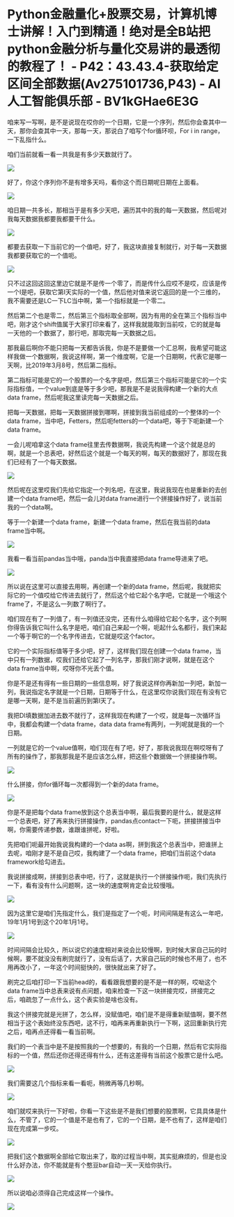 # Python金融量化+股票交易，计算机博士讲解！入门到精通！绝对是全B站把python金融分析与量化交易讲的最透彻的教程了！ - P42：43.43.4-获取给定区间全部数据(Av275101736,P43) - AI人工智能俱乐部 - BV1kGHae6E3G

咱来写一写啊，是不是说现在哎你的一个日期，它是一个序列，然后你会查其中一天，那你会查其中一天，那每一天，那说白了咱写个for循环呗，For i in range，一下乱指什么。

咱们当前就看一看一共我是有多少天数就行了。

![](img/53a7be47c113b45c16681f78e26045ab_1.png)

好了，你这个序列你不是有增多天吗，看你这个而日期呢日期在上面看。

![](img/53a7be47c113b45c16681f78e26045ab_3.png)

咱日期一共多长，那相当于是有多少天吧，遍历其中的我的每一天数据，然后呢对我每天数据我都要我都要干什么。



![](img/53a7be47c113b45c16681f78e26045ab_5.png)

都要去获取一下当前它的一个值吧，好了，我这块直接复制就行，对于每一天数据我都要获取它的一个值呃。

![](img/53a7be47c113b45c16681f78e26045ab_7.png)

只不过这回这回这里边它就是不是传一个零了，而是传什么应哎不是哎，应该是传一个I是吧，获取它第I天实际的一个值，然后他对值来说它返回的是一个三维的，我不需要还是LC一下LC当中啊，第一个指标就是一个零二。

然后第二个也是零二，然后第三个指标取全部啊，因为有用的全在第三个指标当中吧，刚才这个shift值属于大家打印来看了，这样我就能取到当前哎，它的就是每一天他的一个数据了，那行吧，那取完每一天数据之后。

那我最后啊你不能只把每一天都告诉我，你是不是要做一个汇总啊，我希望可能这样我做一个数据啊，我说这样啊，第一个维度啊，它是一个日期啊，代表它是哪一天啊，比2019年3月8号，然后第二指标。

第二指标可能是它的一个股票的一个名字是吧，然后第三个指标可能是它的一个实际指标值，一个value到底是等于多少吧，那我是不是说我得构建一个新的大点data frame，然后呢我这里读完每一天数据之后。

把每一天数据，把每一天数据拼接到哪啊，拼接到我当前组成的一个整体的一个data frame，当中吧，Fetters，然后呃fetters的一个data吧，等于下呃新建一个data frame。

一会儿呢咱拿这个data frame往里去传数据啊，我说先构建一个这个就是总的啊，就是一个总表吧，好然后这个就是一个每天的啊，每天的数据好了，那现在我们已经有了一个每天数据。



![](img/53a7be47c113b45c16681f78e26045ab_9.png)

然后呢在这里哎我们先给它指定一个列名吧，在这里，我说我现在也是重新的去创建一个data frame吧，然后一会儿对data frame进行一个拼接操作好了，说当前我的一个data啊。

等于一个新建一个data frame，新建一个data frame，然后在我当前的data frame当中啊。



![](img/53a7be47c113b45c16681f78e26045ab_11.png)

我看一看当前pandas当中哦，panda当中我直接把data frame导进来了吧。

![](img/53a7be47c113b45c16681f78e26045ab_13.png)

所以说在这里可以直接去用啊，再创建一个新的data frame，然后呢，我就把实际它的一个值哎给它传进去就行了，然后这个给它起个名字吧，它就是一个哦这个frame了，不是这么一列数了啊行了。

咱们现在有了一列值了，有一列值还没完，还有什么咱得给它起个名字，这个列啊你得告诉我它叫什么名字是吧，咱们自己来起一个啊，呃起什么名都行，我们来起一个等于啊它的一个名字传进去，它就是哎这个factor。

它的一个实际指标值等于多少吧，好了，这样我们现在创建一个data frame，当中只有一列数据，哎我们还给它起了一列名字，那我们刚才说啊，就是在这个data frame当中啊，哎呀你不光丢个值。

你是不是还有得有一些日期的一些信息啊，好了我说这样你再新加一列吧，新加一列，我说指定名字就是一个日期，日期等于什么，在这里哎你说我们现在有没有它是哪一天啊，是不是当前遍历到第I天了。

我把DI填数据加进去数不就行了，这样我现在构建了一个哎，就是每一次循环当中，我都会构建一个data frame，data data frame有两列，一列呢就是我的一个日期。

一列就是它的一个value值啊，咱们现在有了吧，好了，那我说我现在啊哎呀有了所有的操作了，那我那我是不是应该怎么样，把这些个数据做一个拼接操作啊。



![](img/53a7be47c113b45c16681f78e26045ab_15.png)

什么拼接，你for循环每一次都得到一个新的data frame。

![](img/53a7be47c113b45c16681f78e26045ab_17.png)

你是不是把每个data frame放到这个总表当中啊，最后我要的是什么，就是这样一个总表吧，好了再来执行拼接操作，pandas点contact一下呃，拼接拼接当中啊，你需要传递参数，谁跟谁拼呢，好啦。

先把咱们呃最开始我说我构建的一个data as啊，拼到我这个总表当中，把谁拼上去呢，咱刚才是不是自己哎，我构建了一个data frame，把咱们当前这个data framework给勾进去。

我说拼接成啊，拼接到总表中吧，行了，这就是执行一个拼接操作呃，我们先执行一下，看有没有什么问题啊，这一块的速度啊肯定会比较慢哦。



![](img/53a7be47c113b45c16681f78e26045ab_19.png)

因为这里它是咱们先指定什么，我们是指定了一个呃，时间间隔是有这么一年吧，19年1月1号到这个20年1月1号。



![](img/53a7be47c113b45c16681f78e26045ab_21.png)

时间间隔会比较久，所以说它的速度相对来说会比较慢啊，到时候大家自己玩的时候啊，要不就没没有刷完就行了，没有后话了，大家自己玩的时候也不用了，也不用再改小了，一年这个时间挺快的，很快就出来了好了。

刷完之后咱打印一下当前head的，看看跟我想要的是不是一样的啊，哎呦这个data frame当中总表来说有点问题，咱来检查一下这一块拼接完哎，拼接完之后，咱疏忽了一点什么，这个表实验是啥也没有。

我这个拼接完就是光拼了，怎么样，没赋值吧，咱们是不是得重新赋值啊，要不然相当于这个表始终没东西吧，这不行，咱再来再重新执行一下啊，这回重新执行完之后，咱再点还得看一看当前啊。

我们的一个表当中是不是按照我的一个想要的，有我的一个日期，然后有它实际指标的一个值，然后还你还得还得有什么，还有这差得有当前这个股票它是什么吧。



![](img/53a7be47c113b45c16681f78e26045ab_23.png)

我们需要这几个指标来看一看呃，稍微再等几秒啊。

![](img/53a7be47c113b45c16681f78e26045ab_25.png)

咱们就哎来执行一下好啦，你看一下这些是不是我们想要的股票啊，它具具体是什么，不管了，它的一个值是不是也有了，它的一个日期，是不也有了，这样是咱们现在完成第一步哎。



![](img/53a7be47c113b45c16681f78e26045ab_27.png)

把我们这个数据啊全部给它取出来了，取的过程当中啊，其实挺麻烦的，但是也没什么好办法，你不能就是有个憨豆bar自动一天一天给你执行。



![](img/53a7be47c113b45c16681f78e26045ab_29.png)

所以说咱必须得自己完成这样一个操作。

![](img/53a7be47c113b45c16681f78e26045ab_31.png)